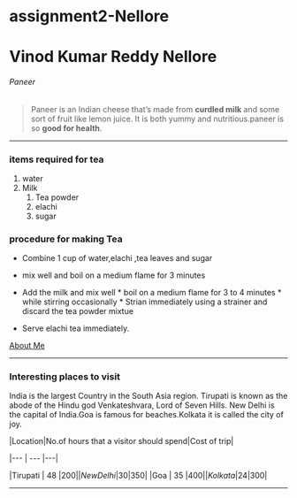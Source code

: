 # assignment2-Nellore
# Vinod Kumar Reddy Nellore
###### Paneer 
 > Paneer is an Indian cheese that’s made from **curdled milk** and some sort of fruit like lemon juice. It is both yummy and nutritious.paneer is so **good for health**.

 ---

 ### items required for tea
1. water
2. Milk
     1. Tea powder
     2. elachi
     3. sugar

### procedure for making Tea
* Combine 1 cup of water,elachi ,tea leaves and sugar 
* mix well  and boil on a medium flame for 3 minutes
* Add the milk and mix well
       * boil on a medium flame for 3 to 4 minutes 
       * while stirring occasionally
       * Strian immediately using a strainer and discard the tea powder mixtue 
 
* Serve elachi tea immediately.

[About Me](https://github.com/vinod540/assignment2-Nellore/blob/main/AboutMe.md)

---

### Interesting places to visit
 India is the largest Country in the South Asia region. Tirupati is known as the abode of the Hindu god Venkateshvara, Lord of Seven Hills. New Delhi is the capital of India.Goa is famous for beaches.Kolkata it is called the city of joy.

 |Location|No.of hours that a visitor should spend|Cost of trip|

|--- |      ---                                   |---|

|Tirupati | 48                                    |$200|
|New Delhi| 30                                    |$350|
|Goa |      35                                    |$400|
|Kolkata |  24                                    |$300|

---

